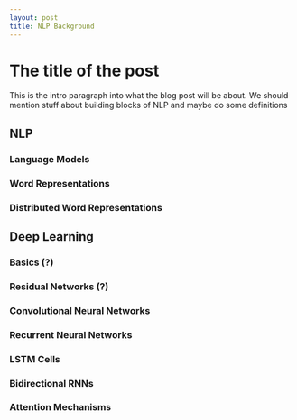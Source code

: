 ```yaml
---
layout: post
title: NLP Background
---
```


# The title of the post


This is the intro paragraph into what the blog post will be about. We should mention stuff about building blocks of NLP and maybe do some definitions


## NLP


### Language Models


### Word Representations


### Distributed Word Representations


## Deep Learning


### Basics (?)


### Residual Networks (?)


### Convolutional Neural Networks


### Recurrent Neural Networks


### LSTM Cells


### Bidirectional RNNs


### Attention Mechanisms

 